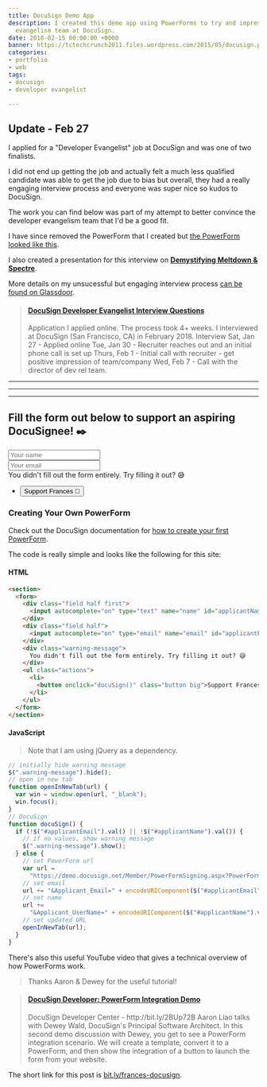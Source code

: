 ```yaml
---
title: DocuSign Demo App
description: I created this demo app using PowerForms to try and impress the developer
  evangelism team at DocuSign.
date: 2018-02-15 00:00:00 +0000
banner: https://tctechcrunch2011.files.wordpress.com/2015/05/docusign.png
categories:
- portfolio
- web
tags:
- docusign
- developer evangelist

---
```

## Update - Feb 27

I applied for a "Developer Evangelist" job at DocuSign and was one of two finalists.

I did not end up getting the job and actually felt a much less qualified candidate was able to get the job due to bias but overall, they had a really engaging interview process and everyone was super nice so kudos to DocuSign.

The work you can find below was part of my attempt to better convince the developer evangelism team that I'd be a good fit.

I have since removed the PowerForm that I created but [the PowerForm looked like this](//i.imgur.com/2pYbvXr.png).

I also created a presentation for this interview on **[Demystifying Meltdown & Spectre](/2018/02/16/demystifying-meltdown--spectre/)**.

More details on my unsucessful but engaging interview process [can be found on Glassdoor](//www.glassdoor.com/Interview/DocuSign-Interview-RVW19450031.htm).

<blockquote class="embedly-card"><h4><a href="https://www.glassdoor.com/Interview/DocuSign-Developer-Evangelist-Interview-Questions-EI_IE307604.0,8_KO9,29.htm#InterviewReview_19450031">DocuSign Developer Evangelist Interview Questions</a></h4><p>Application I applied online. The process took 4+ weeks. I interviewed at DocuSign (San Francisco, CA) in February 2018. Interview Sat, Jan 27 - Applied online Tue, Jan 30 - Recruiter reaches out and an initial phone call is set up Thurs, Feb 1 - Initial call with recruiter - get positive impression of team/company Wed, Feb 7 - Call with the director of dev rel team.</p></blockquote>

---

---

---

## Fill the form out below to support an aspiring DocuSignee! ✒️

<section>
  <form>
    <div class="field half first">
      <input autocomplete="on" type="text" name="name" id="applicantName" placeholder="Your name">
    </div>
    <div class="field half">
      <input autocomplete="on" type="email" name="email" id="applicantEmail" placeholder="Your email">
    </div>
    <div class="warning-message">
      You didn't fill out the form entirely. Try filling it out? 😅
    </div>
    <ul class="actions">
      <li>
        <button onclick="docuSign()" class="button big">Support Frances 🎉</button>
      </li>
    </ul>
  </form>
</section>

<script src="https://code.jquery.com/jquery-3.3.1.slim.min.js" integrity="sha256-3edrmyuQ0w65f8gfBsqowzjJe2iM6n0nKciPUp8y+7E=" crossorigin="anonymous"></script>

<script>
  // initially hide warning message
  $(".warning-message").hide();
  // open in new tab
  function openInNewTab(url) {
    var win = window.open(url, '_blank');
    win.focus();
  }
  // DocuSign
  function docuSign() {
    if (!$("#applicantEmail").val() || !$("#applicantName").val()) {
      // if no values, show warning message
      $(".warning-message").show();
    } else {
      // set PowerForm url
      var url = "https://demo.docusign.net/Member/PowerFormSigning.aspx?PowerFormId=18bd5af0-3a6f-4d59-9400-82d7be18cc2e";
      // set email
      url += "&Applicant_Email=" + encodeURIComponent($("#applicantEmail").val());
      // set name
      url += "&Applicant_UserName=" + encodeURIComponent($("#applicantName").val());
      // set updated URL
      openInNewTab(url);
    }
  }
</script>

### Creating Your Own PowerForm

Check out the DocuSign documentation for [how to create your first PowerForm](//support.docusign.com/guides/ndse-user-guide-using-powerforms).

The code is really simple and looks like the following for this site:

#### HTML

```html
<section>
  <form>
    <div class="field half first">
      <input autocomplete="on" type="text" name="name" id="applicantName" placeholder="Your name">
    </div>
    <div class="field half">
      <input autocomplete="on" type="email" name="email" id="applicantEmail" placeholder="Your email">
    </div>
    <div class="warning-message">
      You didn't fill out the form entirely. Try filling it out? 😅
    </div>
    <ul class="actions">
      <li>
        <button onclick="docuSign()" class="button big">Support Frances 🎉</button>
      </li>
    </ul>
  </form>
</section>
```

#### JavaScript

> Note that I am using jQuery as a dependency.

```javascript
// initially hide warning message
$(".warning-message").hide();
// open in new tab
function openInNewTab(url) {
  var win = window.open(url, "_blank");
  win.focus();
}
// DocuSign
function docuSign() {
  if (!$("#applicantEmail").val() || !$("#applicantName").val()) {
    // if no values, show warning message
    $(".warning-message").show();
  } else {
    // set PowerForm url
    var url =
      "https://demo.docusign.net/Member/PowerFormSigning.aspx?PowerFormId=18bd5af0-3a6f-4d59-9400-82d7be18cc2e";
    // set email
    url += "&Applicant_Email=" + encodeURIComponent($("#applicantEmail").val());
    // set name
    url +=
      "&Applicant_UserName=" + encodeURIComponent($("#applicantName").val());
    // set updated URL
    openInNewTab(url);
  }
}
```

There's also this useful YouTube video that gives a technical overview of how PowerForms work.

> Thanks Aaron & Dewey for the useful tutorial!

<blockquote class="embedly-card"><h4><a href="https://www.youtube.com/watch?v=YlHORJFj5C4&t=67s">DocuSign Developer: PowerForm Integration Demo</a></h4><p>DocuSign Developer Center - http://bit.ly/2BUp72B Aaron Liao talks with Dewey Wald, DocuSign's Principal Software Architect. In this second demo discussion with Dewey, you get to see a PowerForm integration scenario. We will create a template, convert it to a PowerForm, and then show the integration of a button to launch the form from your website.</p></blockquote>
<script async src="//cdn.embedly.com/widgets/platform.js" charset="UTF-8"></script>

The short link for this post is [bit.ly/frances-docusign](https://bit.ly/frances-docusign).
